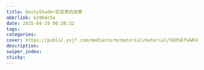 ```yaml
---
title: UnityShader实现草的效果
abbrlink: b1964c5e
date: 2025-04-19 06:28:32
tags:
categories:
cover: https://public.ysjf.com/mediastorm/material/material/%E8%87%AA%E7%84%B6%E9%A3%8E%E5%85%89_%E7%B4%A2%E6%9D%BE%E6%9D%91_12_%E5%85%A8%E6%99%AF.jpg
description:
swiper_index:
sticky:
---
```


